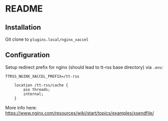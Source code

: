 # README

## Installation

Git clone to `plugins.local/nginx_xaccel`

## Configuration

Setup redirect prefix for nginx (should lead to tt-rss base directory) via `.env`:

```
TTRSS_NGINX_XACCEL_PREFIX=/tt-rss
```

```
	location /tt-rss/cache {
		aio threads;
		internal;
	}
```

More info here: https://www.nginx.com/resources/wiki/start/topics/examples/xsendfile/
